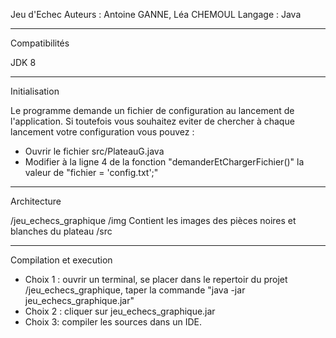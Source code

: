Jeu d'Echec
Auteurs : Antoine GANNE, Léa CHEMOUL
Langage : Java


-----------------------------------------
Compatibilités 

JDK 8

-----------------------------------------
Initialisation

Le programme demande un fichier de configuration au lancement de l'application. 
Si toutefois vous souhaitez eviter de chercher à chaque lancement votre configuration vous pouvez :
- Ouvrir le fichier src/PlateauG.java
- Modifier à la ligne 4 de la fonction "demanderEtChargerFichier()" la valeur de "fichier = 'config.txt';"

-----------------------------------------
Architecture

/jeu_echecs_graphique 	/img Contient les images des pièces noires et blanches du plateau
						/src 
						
						
						
-----------------------------------------
Compilation et execution

- Choix 1 : ouvrir un terminal, se placer dans le repertoir du projet /jeu_echecs_graphique, taper la commande "java -jar jeu_echecs_graphique.jar"
- Choix 2 : cliquer sur jeu_echecs_graphique.jar
- Choix 3: compiler les sources dans un IDE.					